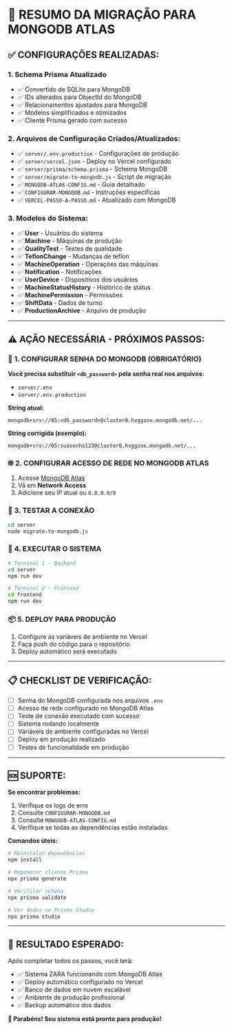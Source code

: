 # 🚀 RESUMO DA MIGRAÇÃO PARA MONGODB ATLAS

## ✅ **CONFIGURAÇÕES REALIZADAS:**

### 1. **Schema Prisma Atualizado**
- ✅ Convertido de SQLite para MongoDB
- ✅ IDs alterados para ObjectId do MongoDB
- ✅ Relacionamentos ajustados para MongoDB
- ✅ Modelos simplificados e otimizados
- ✅ Cliente Prisma gerado com sucesso

### 2. **Arquivos de Configuração Criados/Atualizados:**
- ✅ `server/.env.production` - Configurações de produção
- ✅ `server/vercel.json` - Deploy no Vercel configurado
- ✅ `server/prisma/schema.prisma` - Schema MongoDB
- ✅ `server/migrate-to-mongodb.js` - Script de migração
- ✅ `MONGODB-ATLAS-CONFIG.md` - Guia detalhado
- ✅ `CONFIGURAR-MONGODB.md` - Instruções específicas
- ✅ `VERCEL-PASSO-A-PASSO.md` - Atualizado com MongoDB

### 3. **Modelos do Sistema:**
- ✅ **User** - Usuários do sistema
- ✅ **Machine** - Máquinas de produção
- ✅ **QualityTest** - Testes de qualidade
- ✅ **TeflonChange** - Mudanças de teflon
- ✅ **MachineOperation** - Operações das máquinas
- ✅ **Notification** - Notificações
- ✅ **UserDevice** - Dispositivos dos usuários
- ✅ **MachineStatusHistory** - Histórico de status
- ✅ **MachinePermission** - Permissões
- ✅ **ShiftData** - Dados de turno
- ✅ **ProductionArchive** - Arquivo de produção

---

## ⚠️ **AÇÃO NECESSÁRIA - PRÓXIMOS PASSOS:**

### 🔧 **1. CONFIGURAR SENHA DO MONGODB (OBRIGATÓRIO)**

**Você precisa substituir `<db_password>` pela senha real nos arquivos:**
- `server/.env`
- `server/.env.production`

**String atual:**
```
mongodb+srv://05:<db_password>@cluster0.hvggzox.mongodb.net/...
```

**String corrigida (exemplo):**
```
mongodb+srv://05:suasenha123@cluster0.hvggzox.mongodb.net/...
```

### 🌐 **2. CONFIGURAR ACESSO DE REDE NO MONGODB ATLAS**
1. Acesse [MongoDB Atlas](https://cloud.mongodb.com/)
2. Vá em **Network Access**
3. Adicione seu IP atual ou `0.0.0.0/0`

### 🧪 **3. TESTAR A CONEXÃO**
```bash
cd server
node migrate-to-mongodb.js
```

### 🚀 **4. EXECUTAR O SISTEMA**
```bash
# Terminal 1 - Backend
cd server
npm run dev

# Terminal 2 - Frontend
cd frontend
npm run dev
```

### 📦 **5. DEPLOY PARA PRODUÇÃO**
1. Configure as variáveis de ambiente no Vercel
2. Faça push do código para o repositório
3. Deploy automático será executado

---

## 📋 **CHECKLIST DE VERIFICAÇÃO:**

- [ ] Senha do MongoDB configurada nos arquivos `.env`
- [ ] Acesso de rede configurado no MongoDB Atlas
- [ ] Teste de conexão executado com sucesso
- [ ] Sistema rodando localmente
- [ ] Variáveis de ambiente configuradas no Vercel
- [ ] Deploy em produção realizado
- [ ] Testes de funcionalidade em produção

---

## 🆘 **SUPORTE:**

**Se encontrar problemas:**
1. Verifique os logs de erro
2. Consulte `CONFIGURAR-MONGODB.md`
3. Consulte `MONGODB-ATLAS-CONFIG.md`
4. Verifique se todas as dependências estão instaladas

**Comandos úteis:**
```bash
# Reinstalar dependências
npm install

# Regenerar cliente Prisma
npx prisma generate

# Verificar schema
npx prisma validate

# Ver dados no Prisma Studio
npx prisma studio
```

---

## 🎯 **RESULTADO ESPERADO:**

Após completar todos os passos, você terá:
- ✅ Sistema ZARA funcionando com MongoDB Atlas
- ✅ Deploy automático configurado no Vercel
- ✅ Banco de dados em nuvem escalável
- ✅ Ambiente de produção profissional
- ✅ Backup automático dos dados

**🎉 Parabéns! Seu sistema está pronto para produção!**
